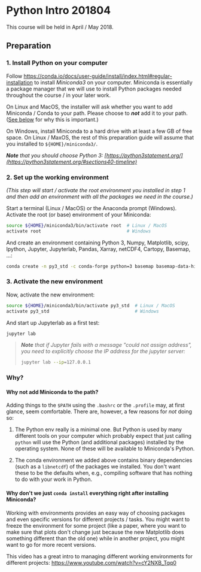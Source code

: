 # Python Intro 201804

This course will be held in April / May 2018.

## Preparation

### 1. Install Python on your computer

Follow
<https://conda.io/docs/user-guide/install/index.html#regular-installation> to
install _Miniconda3_ on your computer.  Miniconda is essentially a package
manager that we will use to install Python packages needed throughout the
course / in your later work.

On Linux and MacOS, the installer will ask whether you want to add Miniconda /
Conda to your path.  Please choose to **_not_** add it to your path.  ([See
below](#why) for why this is important.)

On Windows, install Miniconda to a hard drive with at least a few GB of free
space.  On Linux / MaxOS, the rest of this preparation guide will assume that
you installed to `${HOME}/miniconda3/`.

_**Note** that you should choose Python 3: [https://python3statement.org/](https://python3statement.org/#sections40-timeline)_

### 2. Set up the working environment

_(This step will start / activate the root environment you installed in step 1
and then add an environment with all the packages we need in the course.)_

Start a terminal (Linux / MacOS) or the Anaconda prompt (Windows). Activate the
root (or base) environment of your Miniconda:

```bash
source ${HOME}/miniconda3/bin/activate root  # Linux / MacOS
activate root                                # Windows
```

And create an environment containing Python 3, Numpy, Matplotlib, scipy, Ipython,
Jupyter, Jupyterlab, Pandas, Xarray, netCDF4, Cartopy, Basemap, ...:

```bash
conda create -n py3_std -c conda-forge python=3 basemap basemap-data-hires cartopy cf_units cmocean dask gsw haversine hdf5 ipython jupyter jupyterlab line_profiler matplotlib memory_profiler netCDF4 numpy pandas seaborn scipy seawater xarray
```

### 3. Activate the new environment

Now, activate the new environment:

```bash
source ${HOME}/miniconda3/bin/activate py3_std  # Linux / MacOS
activate py3_std                                # Windows
```

And start up Jupyterlab as a first test:

```bash
jupyter lab
```

> _**Note** that if Jupyter fails with a message "could not assign address", you need to explicitly choose the IP address for the jupyter server:_
> 
> ```bash
> jupyter lab --ip=127.0.0.1
> ```

### Why?

#### Why not add Miniconda to the path?

Adding things to the `$PATH` using the `.bashrc` or the `.profile` may, at
first glance, seem comfortable.  There are, however, a few reasons for _not_
doing so:

1. The Python env really is a minimal one.  But Python is used by many
  different tools on your computer which probably expect that just calling
  `python` will use the Python (and additional packages) installed by the
  operating system.  None of these will be available to Miniconda's Python.

2. The conda environment we added above contains binary dependencies (such as
  a `libnetcdf`) of the packages we installed.  You don't want these to be the
  defaults when, e.g., compiling software that has nothing to do with your work
  in Python.

#### Why don't we just `conda install` everything right after installing Miniconda?

Working with environments provides an easy way of choosing packages and even
specific versions for different projects / tasks.  You might want to freeze the
environment for some project (like a paper, where you want to make sure that
plots don't change just because the new Matplotlib does something different
than the old one) while in another project, you might want to go for more
recent versions.

This video has a great intro to managing different working environments for
different projects:  <https://www.youtube.com/watch?v=cY2NXB_Tqq0>
